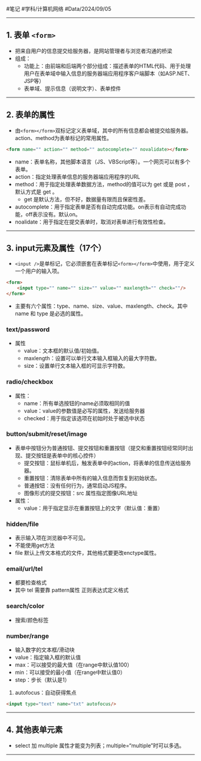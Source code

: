 #笔记 #学科/计算机网络 #Data/2024/09/05 

---
## 1. 表单 `<form>`
- 把来自用户的信息提交给服务器，是网站管理者与浏览者沟通的桥梁
- 组成：
	- 功能上：由前端和后端两个部分组成：描述表单的HTML代码、用于处理用户在表单域中输入信息的服务器端应用程序客户端脚本（如ASP.NET、JSP等）
	- 表单域、提示信息（说明文字）、表单控件

---
## 2. 表单的属性
- 由`<form></form>`双标记定义表单域，其中的所有信息都会被提交给服务器。action、method为表单标记的常用属性。
```HTML
<form name="" action="" method="" autocomplete="" novalidate></form>
```
- name：表单名称，其他脚本语言（JS、VBScript等）。一个网页可以有多个表单。
- action：指定处理表单信息的服务器端应用程序的URL
- method：用于指定处理表单数据方法，method的值可以为 get 或是 post ，默认方式是 get 。
	- get 是默认方法，但不好，数据量有限而且保密性差。
- autocomplete：用于指定表单是否有自动完成功能。on表示有自动完成功能，off表示没有。默认on。
- noalidate：用于指定在提交表单时，取消对表单进行有效性检查。

---
## 3. input元素及属性（17个）
- `<input />`是单标记，它必须嵌套在表单标记`<form></form>`中使用，用于定义一个用户的输入项。
```HTML
<form>
	<input type="" name="" size="" value="" maxlength="" check=""/>
</form>
```
- 主要有六个属性：type、name、size、value、maxlength、check。其中 name 和 type 是必选的属性。

### text/password
- 属性
	- value：文本框的默认值/初始值。
	- maxlength：设置可以单行文本输入框输入的最大字符数。
	- size：设置单行文本输入框的可显示字符数。

### radio/checkbox
- 属性：
	- name：所有单选按钮的name必须取相同的值
	- value：value的参数值是必写的属性，发送给服务器
	- checked：用于指定该选项在初始时处于被选中状态

### button/submit/reset/image
- 表单中按钮分为普通按钮、提交按钮和重置按钮（提交和重置按钮经常同时出现、提交按钮是表单中的核心控件）
	- 提交按钮：鼠标单机后，触发表单中的action，将表单的信息传送给服务器。
	- 重置按钮：清除表单中所有的输入信息而恢复到初始状态。
	- 普通按钮：没有任何行为，通常启动JS程序。
	- 图像形式的提交按钮：src 属性指定图像URL地址
- 属性：
	- value：用于指定显示在重置按钮上的文字（默认值：重置）

### hidden/file
- 表示输入项在浏览器中不可见。
- 不能使用get方法
- file 默认上传文本格式的文件，其他格式要更改enctype属性。

### email/url/tel
- 都要检查格式
- 其中 tel 需要靠 pattern属性 正则表达式定义格式

### search/color
- 搜索/颜色标签

### number/range
- 输入数字的文本框/滑动块
- value：指定输入框的默认值
- max：可以接受的最大值（在range中默认值100）
- min：可以接受的最小值（在range中默认值0）
- step：步长（默认是1）

1. autofocus：自动获得焦点
```html
<input type="text" name="txt" autofocus/>
```

---
## 4. 其他表单元素
- select 加 multiple 属性才能变为列表；multiple=“multiple”时可以多选。

---
